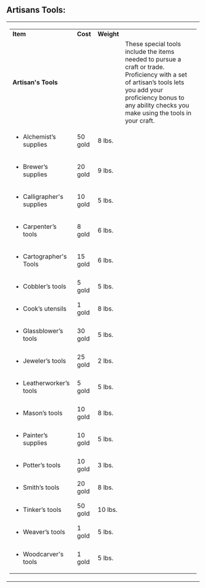 
## **Artisans Tools:**

<table><tbody><tr class="odd"><td><table><tbody><tr class="odd"><td><strong>Item</strong></td><td><strong>Cost</strong></td><td><strong>Weight</strong></td><td> </td></tr><tr class="even"><td><strong>Artisan's Tools</strong></td><td> </td><td> </td><td>These special tools include the items needed to pursue a craft or trade. Proficiency with a set of artisan’s tools lets you add your proficiency bonus to any ability checks you make using the tools in your craft.</td></tr><tr class="odd"><td><ul><li><p>Alchemist’s supplies</p></li></ul></td><td>50 gold</td><td>8 lbs.</td><td> </td></tr><tr class="even"><td><ul><li><p>Brewer’s supplies</p></li></ul></td><td>20 gold</td><td>9 lbs.</td><td> </td></tr><tr class="odd"><td><ul><li><p>Calligrapher's supplies</p></li></ul></td><td>10 gold</td><td>5 lbs.</td><td> </td></tr><tr class="even"><td><ul><li><p>Carpenter’s tools</p></li></ul></td><td>8 gold</td><td>6 lbs.</td><td> </td></tr><tr class="odd"><td><ul><li><p>Cartographer's Tools</p></li></ul></td><td>15 gold</td><td>6 lbs.</td><td> </td></tr><tr class="even"><td><ul><li><p>Cobbler’s tools</p></li></ul></td><td>5 gold</td><td>5 lbs.</td><td> </td></tr><tr class="odd"><td><ul><li><p>Cook’s utensils</p></li></ul></td><td>1 gold</td><td>8 lbs.</td><td> </td></tr><tr class="even"><td><ul><li><p>Glassblower’s tools</p></li></ul></td><td>30 gold</td><td>5 lbs.</td><td> </td></tr><tr class="odd"><td><ul><li><p>Jeweler’s tools</p></li></ul></td><td>25 gold</td><td>2 lbs.</td><td> </td></tr><tr class="even"><td><ul><li><p>Leatherworker’s tools</p></li></ul></td><td>5 gold</td><td>5 lbs.</td><td> </td></tr><tr class="odd"><td><ul><li><p>Mason’s tools</p></li></ul></td><td>10 gold</td><td>8 lbs.</td><td> </td></tr><tr class="even"><td><ul><li><p>Painter’s supplies</p></li></ul></td><td>10 gold</td><td>5 lbs.</td><td> </td></tr><tr class="odd"><td><ul><li><p>Potter’s tools</p></li></ul></td><td>10 gold</td><td>3 lbs.</td><td> </td></tr><tr class="even"><td><ul><li><p>Smith’s tools</p></li></ul></td><td>20 gold</td><td>8 lbs.</td><td> </td></tr><tr class="odd"><td><ul><li><p>Tinker’s tools</p></li></ul></td><td>50 gold</td><td>10 lbs.</td><td> </td></tr><tr class="even"><td><ul><li><p>Weaver’s tools</p></li></ul></td><td>1 gold</td><td>5 lbs.</td><td> </td></tr><tr class="odd"><td><ul><li><p>Woodcarver's tools</p></li></ul></td><td>1 gold</td><td>5 lbs.</td><td> </td></tr></tbody></table></td></tr></tbody></table>